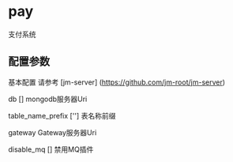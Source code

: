 # pay

支付系统

## 配置参数

基本配置 请参考 [jm-server] (https://github.com/jm-root/jm-server)

db [] mongodb服务器Uri

table_name_prefix [''] 表名称前缀

gateway Gateway服务器Uri

disable_mq [] 禁用MQ插件
